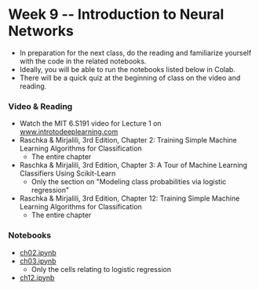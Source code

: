 
# Week 9 -- Introduction to Neural Networks

* In preparation for the next class, do the reading and familiarize 
yourself with the code in the related notebooks.
* Ideally, you will be able to run the notebooks listed below in Colab.
* There will be a quick quiz at the beginning of class on the video and reading.

### Video & Reading

* Watch the MIT 6.S191 video for Lecture 1 on www.introtodeeplearning.com
* Raschka & Mirjalili, 3rd Edition, Chapter 2: Training Simple Machine Learning Algorithms for Classification
    * The entire chapter
* Raschka & Mirjalili, 3rd Edition, Chapter 3: A Tour of Machine Learning Classifiers Using Scikit-Learn
    * Only the section on "Modeling class probabilities via logistic regression"
* Raschka & Mirjalili, 3rd Edition, Chapter 12: Training Simple Machine Learning Algorithms for Classification
    * The entire chapter

### Notebooks

* [ch02.ipynb](https://github.com/rasbt/python-machine-learning-book-3rd-edition/blob/master/ch02/ch02.ipynb)
* [ch03.ipynb](https://github.com/rasbt/python-machine-learning-book-3rd-edition/blob/master/ch03/ch03.ipynb)
    * Only the cells relating to logistic regression
* [ch12.ipynb](https://github.com/rasbt/python-machine-learning-book-3rd-edition/blob/master/ch12/ch12.ipynb)


